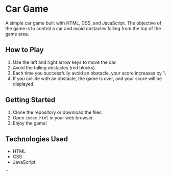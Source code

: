 # Car Game

A simple car game built with HTML, CSS, and JavaScript. The objective of the game is to control a car and avoid obstacles falling from the top of the game area.

## How to Play

1. Use the left and right arrow keys to move the car.
2. Avoid the falling obstacles (red blocks).
3. Each time you successfully avoid an obstacle, your score increases by 1.
4. If you collide with an obstacle, the game is over, and your score will be displayed.

## Getting Started

1. Clone the repository or download the files.
2. Open `index.html` in your web browser.
3. Enjoy the game!

## Technologies Used

- HTML
- CSS
- JavaScript

``
